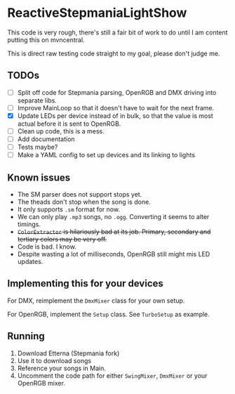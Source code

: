 # ReactiveStepmaniaLightShow 

This code is very rough, there's still a fair bit of work to do until I am content putting this on mvncentral.

This is direct raw testing code straight to my goal, please don't judge me.

## TODOs

- [ ] Split off code for Stepmania parsing, OpenRGB and DMX driving into separate libs.
- [ ] Improve MainLoop so that it doesn't have to wait for the next frame.
- [x] Update LEDs per device instead of in bulk, so that the value is most actual before it is sent to OpenRGB.
- [ ] Clean up code, this is a mess.
- [ ] Add documentation
- [ ] Tests maybe?
- [ ] Make a YAML config to set up devices and its linking to lights

## Known issues
* The SM parser does not support stops yet.
* The theads don't stop when the song is done.
* It only supports `.sm` format for now.
* We can only play `.mp3` songs, no `.ogg`. Converting it seems to alter timings.
* ~~`ColorExtractor` is hilariously bad at its job. Primary, secondary and tertiary colors may be very off.~~
* Code is bad. I know.
* Despite wasting a lot of milliseconds, OpenRGB still might mis LED updates.

## Implementing this for your devices

For DMX, reimplement the `DmxMixer` class for your own setup.

For OpenRGB, implement the `Setup` class. See `TurboSetup` as example.

## Running

1. Download Etterna (Stepmania fork)
2. Use it to download songs
3. Reference your songs in Main.
4. Uncomment the code path for either `SwingMixer`, `DmxMixer` or your OpenRGB mixer.